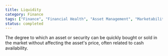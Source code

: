 ```yaml
---
title: Liquidity
category: Finance
tags: ["Finance", "Financial Health", "Asset Management", "Marketability"]
status: completed
---
```

The degree to which an asset or security can be quickly bought or sold in the market without affecting the asset's price, often related to cash availability.